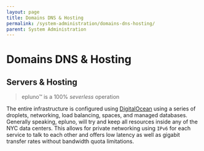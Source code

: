 ```yaml
---
layout: page
title: Domains DNS & Hosting
permalink: /system-administration/domains-dns-hosting/
parent: System Administration
---
```


# Domains DNS & Hosting

## Servers & Hosting

> epluno™ is a 100% *severless* operation

The entire infrastructure is configured using [DigitalOcean](https://www.digitalocean.com) using a series of droplets, networking, load balancing, spaces, and managed databases. Generally speaking, epluno, will try and keep all resources inside any of the NYC data centers. This allows for private networking using `IPv6` for each service to talk to each other and offers low latency as well as gigabit transfer rates without bandwidth quota limitations. 

